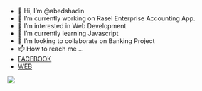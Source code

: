 - 👋 Hi, I’m @abedshadin
- 🔭 I’m currently working on Rasel Enterprise Accounting App.
- 👀 I’m interested in Web Development
- 🌱 I’m currently learning Javascript
- 💞️ I’m looking to collaborate on Banking Project
- 📫 How to reach me ...
 - [FACEBOOK](https://fb.com/abedshadin/)
 - [WEB](https://abedshadin.netlify.com/)

<img src="https://github-readme-stats.vercel.app/api?username=abedshadin&&show_icons=true&title_color=ffffff&icon_color=bb2acf&text_color=daf7dc&bg_color=151515">
<!---
abedshadin/abedshadin is a ✨ special ✨ repository because its `README.md` (this file) appears on your GitHub profile.
You can click the Preview link to take a look at your changes.
--->
